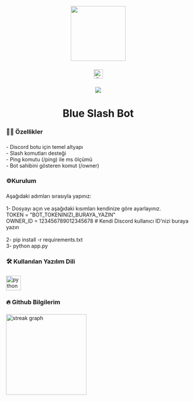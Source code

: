 <div align="center">
  <img height="150" src="https://user-images.githubusercontent.com/74038190/212257468-1e9a91f1-b626-4baa-b15d-5c385dfa7ed2.gif"  />
</div>

###

<div align="center">
  <a href="https://discord.com/users/331188493353091075" target="_blank">
    <img src="https://img.shields.io/static/v1?message=Discord&logo=discord&label=&color=7289DA&logoColor=white&labelColor=&style=for-the-badge" height="25" alt="discord logo"  />
  </a>
</div>

###

<div align="center">
  <img src="https://visitor-badge.laobi.icu/badge?page_id=proxyhk.proxyhk&"  />
</div>

###

<h1 align="center">Blue Slash Bot</h1>

###

<h3 align="left">👩‍💻 Özellikler</h3>

###

<p align="left">- Discord botu için temel altyapı<br>- Slash komutları desteği<br>- Ping komutu (/ping) ile ms ölçümü<br>- Bot sahibini gösteren komut (/owner)</p>

###

<h3 align="left">⚙️Kurulum</h3>

###

<p align="left">Aşağıdaki adımları sırasıyla yapınız:<br><br>1- Dosyayı açın ve aşağıdaki kısımları kendinize göre ayarlayınız.<br>TOKEN = "BOT_TOKENINIZI_BURAYA_YAZIN"<br>OWNER_ID = 123456789012345678  # Kendi Discord kullanıcı ID'nizi buraya yazın<br><br>2- pip install -r requirements.txt<br>3- python app.py</p>

###

<h3 align="left">🛠 Kullanılan Yazılım Dili</h3>

###

<div align="left">
  <img src="https://cdn.jsdelivr.net/gh/devicons/devicon/icons/python/python-original-wordmark.svg" height="40" alt="python logo"  />
</div>

###

<h3 align="left">🔥 Github Bilgilerim</h3>

###

<div align="left">
  <img src="https://streak-stats.demolab.com?user=proxyhk&locale=en&mode=daily&theme=dark&hide_border=false&border_radius=5&order=3" height="220" alt="streak graph"  />
</div>

###
